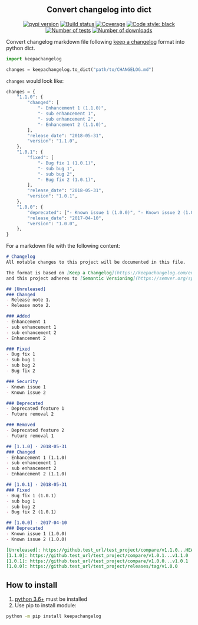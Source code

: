 <h2 align="center">Convert changelog into dict</h2>

<p align="center">
<a href="https://pypi.org/project/keepachangelog/"><img alt="pypi version" src="https://img.shields.io/pypi/v/keepachangelog"></a>
<a href="https://travis-ci.org/Colin-b/keepachangelog"><img alt="Build status" src="https://api.travis-ci.org/Colin-b/keepachangelog.svg?branch=master"></a>
<a href="https://travis-ci.org/Colin-b/keepachangelog"><img alt="Coverage" src="https://img.shields.io/badge/coverage-100%25-brightgreen"></a>
<a href="https://github.com/psf/black"><img alt="Code style: black" src="https://img.shields.io/badge/code%20style-black-000000.svg"></a>
<a href="https://travis-ci.org/Colin-b/keepachangelog"><img alt="Number of tests" src="https://img.shields.io/badge/tests-9 passed-blue"></a>
<a href="https://pypi.org/project/keepachangelog/"><img alt="Number of downloads" src="https://img.shields.io/pypi/dm/keepachangelog"></a>
</p>

Convert changelog markdown file following [keep a changelog](https://keepachangelog.com/en/1.0.0/) format into python dict.

```python
import keepachangelog

changes = keepachangelog.to_dict("path/to/CHANGELOG.md")
```

`changes` would look like:

```python
changes = {
    "1.1.0": {
        "changed": [
            "- Enhancement 1 (1.1.0)",
            "- sub enhancement 1",
            "- sub enhancement 2",
            "- Enhancement 2 (1.1.0)",
        ],
        "release_date": "2018-05-31",
        "version": "1.1.0",
    },
    "1.0.1": {
        "fixed": [
            "- Bug fix 1 (1.0.1)",
            "- sub bug 1",
            "- sub bug 2",
            "- Bug fix 2 (1.0.1)",
        ],
        "release_date": "2018-05-31",
        "version": "1.0.1",
    },
    "1.0.0": {
        "deprecated": ["- Known issue 1 (1.0.0)", "- Known issue 2 (1.0.0)"],
        "release_date": "2017-04-10",
        "version": "1.0.0",
    },
}
```

For a markdown file with the following content:

```markdown
# Changelog
All notable changes to this project will be documented in this file.

The format is based on [Keep a Changelog](https://keepachangelog.com/en/1.0.0/),
and this project adheres to [Semantic Versioning](https://semver.org/spec/v2.0.0.html).

## [Unreleased]
### Changed
- Release note 1.
- Release note 2.

### Added
- Enhancement 1
- sub enhancement 1
- sub enhancement 2
- Enhancement 2

### Fixed
- Bug fix 1
- sub bug 1
- sub bug 2
- Bug fix 2

### Security
- Known issue 1
- Known issue 2

### Deprecated
- Deprecated feature 1
- Future removal 2

### Removed
- Deprecated feature 2
- Future removal 1

## [1.1.0] - 2018-05-31
### Changed
- Enhancement 1 (1.1.0)
- sub enhancement 1
- sub enhancement 2
- Enhancement 2 (1.1.0)

## [1.0.1] - 2018-05-31
### Fixed
- Bug fix 1 (1.0.1)
- sub bug 1
- sub bug 2
- Bug fix 2 (1.0.1)

## [1.0.0] - 2017-04-10
### Deprecated
- Known issue 1 (1.0.0)
- Known issue 2 (1.0.0)

[Unreleased]: https://github.test_url/test_project/compare/v1.1.0...HEAD
[1.1.0]: https://github.test_url/test_project/compare/v1.0.1...v1.1.0
[1.0.1]: https://github.test_url/test_project/compare/v1.0.0...v1.0.1
[1.0.0]: https://github.test_url/test_project/releases/tag/v1.0.0
```



## How to install
1. [python 3.6+](https://www.python.org/downloads/) must be installed
2. Use pip to install module:
```sh
python -m pip install keepachangelog
```
